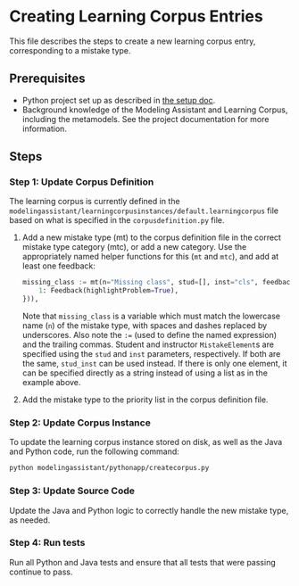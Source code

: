 # Creating Learning Corpus Entries

This file describes the steps to create a new learning corpus entry, corresponding to a mistake type.

## Prerequisites

* Python project set up as described in
[the setup doc](docs/onboarding/setup.md).
* Background knowledge of the Modeling Assistant and Learning Corpus, including the metamodels.
  See the project documentation for more information.

## Steps

### Step 1: Update Corpus Definition

The learning corpus is currently defined in the `modelingassistant/learningcorpusinstances/default.learningcorpus` file
based on what is specified in the `corpusdefinition.py` file.

1. Add a new mistake type (mt) to the corpus definition file in the correct mistake type category (mtc), or add
   a new category. Use the appropriately named helper functions for this (`mt` and `mtc`), and add at least one
   feedback:

   ```python
   missing_class := mt(n="Missing class", stud=[], inst="cls", feedbacks=fbs({
       1: Feedback(highlightProblem=True),
   })),
   ```

   Note that `missing_class` is a variable which must match the lowercase name (`n`) of the mistake type,
   with spaces and dashes replaced by underscores. Also note the `:=` (used to define the named expression)
   and the trailing commas.
   Student and instructor `MistakeElement`s are specified using the `stud` and `inst`
   parameters, respectively. If both are the same, `stud_inst` can be used instead.
   If there is only one element, it can be specified directly as a string instead of
   using a list as in the example above.

2. Add the mistake type to the priority list in the corpus definition file.

### Step 2: Update Corpus Instance

To update the learning corpus instance stored on disk, as well as the Java and Python code,
run the following command:

```bash
python modelingassistant/pythonapp/createcorpus.py
```

### Step 3: Update Source Code

Update the Java and Python logic to correctly handle the new mistake type, as needed.

### Step 4: Run tests

Run all Python and Java tests and ensure that all tests that were passing
continue to pass.
